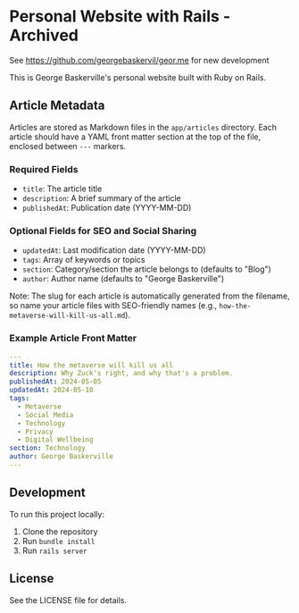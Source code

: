 # Personal Website with Rails - Archived
See <https://github.com/georgebaskervil/geor.me> for new development

This is George Baskerville's personal website built with Ruby on Rails.

## Article Metadata

Articles are stored as Markdown files in the `app/articles` directory. Each article should have a YAML front matter section at the top of the file, enclosed between `---` markers.

### Required Fields

- `title`: The article title
- `description`: A brief summary of the article
- `publishedAt`: Publication date (YYYY-MM-DD)

### Optional Fields for SEO and Social Sharing

- `updatedAt`: Last modification date (YYYY-MM-DD)
- `tags`: Array of keywords or topics
- `section`: Category/section the article belongs to (defaults to "Blog")
- `author`: Author name (defaults to "George Baskerville")

Note: The slug for each article is automatically generated from the filename, so name your article files with SEO-friendly names (e.g., `how-the-metaverse-will-kill-us-all.md`).

### Example Article Front Matter

```yaml
---
title: How the metaverse will kill us all
description: Why Zuck's right, and why that's a problem.
publishedAt: 2024-05-05
updatedAt: 2024-05-10
tags:
  - Metaverse
  - Social Media
  - Technology
  - Privacy
  - Digital Wellbeing
section: Technology
author: George Baskerville
---
```

## Development

To run this project locally:

1. Clone the repository
2. Run `bundle install`
3. Run `rails server`

## License

See the LICENSE file for details.
